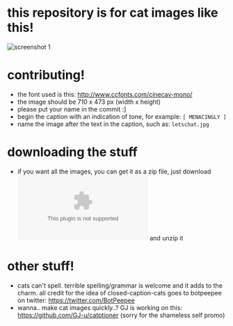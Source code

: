 # this repository is for cat images like this!
![screenshot 1](https://raw.githubusercontent.com/GJ-u/closed-caption-cats/master/cates/letschat.jpg)

# contributing!
- the font used is this: http://www.ccfonts.com/cinecav-mono/
- the image should be 710 x 473 px (width x height)
- please put your name in the commit :]
- begin the caption with an indication of tone, for example: ```[ MENACINGLY ]```
- name the image after the text in the caption, such as: ```letschat.jpg```

# downloading the stuff
- if you want all the images, you can get it as a zip file, just download ![cates.zip](https://github.com/GJ-u/closed-caption-cats/blob/master/cates.zip) and unzip it

# other stuff!
- cats can't spell. terrible spelling/grammar is welcome and it adds to the charm.
all credit for the idea of closed-caption-cats goes to botpeepee on twitter: https://twitter.com/BotPeepee
- wanna.. make cat images quickly..? GJ is working on this: https://github.com/GJ-u/catptioner (sorry for the shameless self promo)
